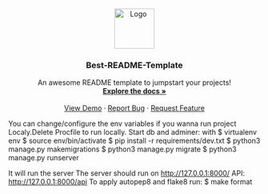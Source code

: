 <!-- PROJECT LOGO -->
<br />
<p align="center">
  <a href="https://github.com/othneildrew/Best-README-Template">
    <img src="images/logo.png" alt="Logo" width="80" height="80">
  </a>

  <h3 align="center">Best-README-Template</h3>

  <p align="center">
    An awesome README template to jumpstart your projects!
    <br />
    <a href="https://github.com/othneildrew/Best-README-Template"><strong>Explore the docs »</strong></a>
    <br />
    <br />
    <a href="https://github.com/othneildrew/Best-README-Template">View Demo</a>
    ·
    <a href="https://github.com/othneildrew/Best-README-Template/issues">Report Bug</a>
    ·
    <a href="https://github.com/othneildrew/Best-README-Template/issues">Request Feature</a>
  </p>
</p>



You can change/configure the env variables if you wanna run project Localy.Delete Procfile to run locally.
Start db and adminer: with
  $ virtualenv env
  $ source env/bin/activate
  $ pip install -r requirements/dev.txt
  $ python3 manage.py makemigrations
  $ python3 manage.py migrate
  $ python3 manage.py runserver

It will run the server
The server should run on http://127.0.0.1:8000/
API:
http://127.0.0.1:8000/api
To apply autopep8 and flake8 run:
$ make format
